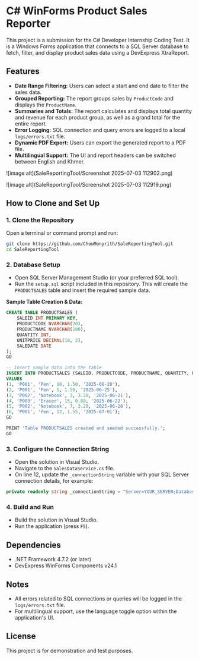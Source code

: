 # C# WinForms Product Sales Reporter

This project is a submission for the C# Developer Internship Coding Test. It is a Windows Forms application that connects to a SQL Server database to fetch, filter, and display product sales data using a DevExpress XtraReport.

## Features

- **Date Range Filtering:** Users can select a start and end date to filter the sales data.
- **Grouped Reporting:** The report groups sales by `ProductCode` and displays the `ProductName`.
- **Summaries and Totals:** The report calculates and displays total quantity and revenue for each product group, as well as a grand total for the entire report.
- **Error Logging:** SQL connection and query errors are logged to a local `logs/errors.txt` file.
- **Dynamic PDF Export:** Users can export the generated report to a PDF file.
- **Multilingual Support:** The UI and report headers can be switched between English and Khmer.

![image alt](SaleReportingTool/Screenshot 2025-07-03 112902.png)

![image alt](SaleReportingTool/Screenshot 2025-07-03 112919.png)


## How to Clone and Set Up

### 1. Clone the Repository

Open a terminal or command prompt and run:

```bash
git clone https://github.com/ChouMonyrith/SaleReportingTool.git
cd SaleReportingTool
```

### 2. Database Setup

- Open SQL Server Management Studio (or your preferred SQL tool).
- Run the `setup.sql` script included in this repository. This will create the `PRODUCTSALES` table and insert the required sample data.

**Sample Table Creation & Data:**
```sql
CREATE TABLE PRODUCTSALES (
    SALEID INT PRIMARY KEY,
    PRODUCTCODE NVARCHAR(20),
    PRODUCTNAME NVARCHAR(100),
    QUANTITY INT,
    UNITPRICE DECIMAL(18, 2),
    SALEDATE DATE
);
GO

-- Insert sample data into the table
INSERT INTO PRODUCTSALES (SALEID, PRODUCTCODE, PRODUCTNAME, QUANTITY, UNITPRICE, SALEDATE)
VALUES
(1, 'P001', 'Pen', 10, 1.50, '2025-06-20'),
(2, 'P001', 'Pen', 5, 1.50, '2025-06-25'),
(3, 'P002', 'Notebook', 3, 3.20, '2025-06-21'),
(4, 'P003', 'Eraser', 15, 0.80, '2025-06-22'),
(5, 'P002', 'Notebook', 7, 3.20, '2025-06-28'),
(6, 'P001', 'Pen', 12, 1.55, '2025-07-01');
GO

PRINT 'Table PRODUCTSALES created and seeded successfully.';
GO
```

### 3. Configure the Connection String

- Open the solution in Visual Studio.
- Navigate to the `SalesDataService.cs` file.
- On line 12, update the `_connectionString` variable with your SQL Server connection details, for example:

```csharp
private readonly string _connectionString = "Server=YOUR_SERVER;Database=YOUR_DATABASE;User Id=YOUR_USER;Password=YOUR_PASSWORD;";
```

### 4. Build and Run

- Build the solution in Visual Studio.
- Run the application (press `F5`).

## Dependencies

- .NET Framework 4.7.2 (or later)
- DevExpress WinForms Components v24.1

## Notes

- All errors related to SQL connections or queries will be logged in the `logs/errors.txt` file.
- For multilingual support, use the language toggle option within the application's UI.

## License

This project is for demonstration and test purposes.
